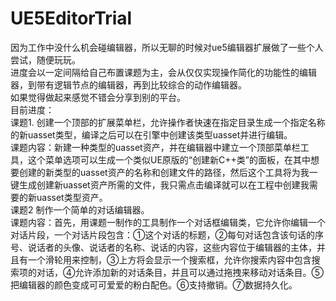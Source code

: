 # UE5EditorTrial
因为工作中没什么机会碰编辑器，所以无聊的时候对ue5编辑器扩展做了一些个人尝试，随便玩玩。  
进度会以一定间隔给自己布置课题为主，会从仅仅实现操作简化的功能性的编辑器，到带有逻辑节点的编辑器，再到比较综合的动作编辑器。  
如果觉得做起来感觉不错会分享到别的平台。  
目前进度：  
课题1. 创建一个顶部的扩展菜单栏，允许操作者快速在指定目录生成一个指定名称的新uasset类型，编译之后可以在引擎中创建该类型uasset并进行编辑。  
课题内容：新建一种类型的uasset资产，并在编辑器中建立一个顶部菜单栏工具，这个菜单选项可以生成一个类似UE原版的“创建新C++类”的面板，在其中想要创建的新类型的uasset资产的名称和创建文件的路径，然后这个工具将为我一键生成创建新uasset资产所需的文件，我只需点击编译就可以在工程中创建我需要的新uasset类型资产。  
课题2 制作一个简单的对话编辑器。  
课题内容：首先，用课题一制作的工具制作一个对话框编辑类，它允许你编辑一个对话片段，一个对话片段包含：①这个对话的标题，②每句对话包含该句话的序号、说话者的头像、说话者的名称、说话的内容，这些内容位于编辑器的主体，并且有一个滑轮用来控制，③上方将会显示一个搜索框，允许你搜索内容中包含搜索项的对话，④允许添加新的对话条目，并且可以通过拖拽来移动对话条目。⑤把编辑器的颜色变成可可爱爱的粉白配色。⑥支持撤销。⑦数据持久化。

